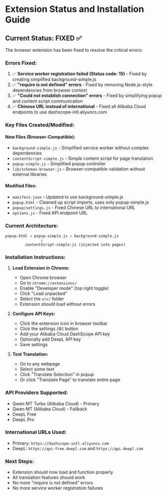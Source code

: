 # Extension Status and Installation Guide

## Current Status: FIXED ✅

The browser extension has been fixed to resolve the critical errors:

### Errors Fixed:
1. ✅ **Service worker registration failed (Status code: 15)** - Fixed by creating simplified background-simple.js
2. ✅ **"require is not defined" errors** - Fixed by removing Node.js-style dependencies from browser context
3. ✅ **"Could not establish connection" errors** - Fixed by simplifying popup and content script communication
4. ✅ **Chinese URL instead of international** - Fixed all Alibaba Cloud endpoints to use dashscope-intl.aliyuncs.com

### Key Files Created/Modified:

#### New Files (Browser-Compatible):
- `background-simple.js` - Simplified service worker without complex dependencies
- `contentScript-simple.js` - Simple content script for page translation
- `popup-simple.js` - Simplified popup controller
- `lib/schemas-browser.js` - Browser-compatible validation without external libraries

#### Modified Files:
- `manifest.json` - Updated to use background-simple.js
- `popup.html` - Cleaned up script imports, uses only popup-simple.js
- `popup/settings.js` - Fixed Chinese URL to international URL
- `options.js` - Fixed API endpoint URL

### Current Architecture:

```
popup.html → popup-simple.js → background-simple.js
                ↓
         contentScript-simple.js (injected into pages)
```

### Installation Instructions:

1. **Load Extension in Chrome:**
   - Open Chrome browser
   - Go to `chrome://extensions/`
   - Enable "Developer mode" (top right toggle)
   - Click "Load unpacked"
   - Select the `src/` folder
   - Extension should load without errors

2. **Configure API Keys:**
   - Click the extension icon in browser toolbar
   - Click the settings (⚙️) button
   - Add your Alibaba Cloud DashScope API key
   - Optionally add DeepL API key
   - Save settings

3. **Test Translation:**
   - Go to any webpage
   - Select some text
   - Click "Translate Selection" in popup
   - Or click "Translate Page" to translate entire page

### API Providers Supported:
- Qwen MT Turbo (Alibaba Cloud) - Primary
- Qwen MT (Alibaba Cloud) - Fallback
- DeepL Free
- DeepL Pro

### International URLs Used:
- Primary: `https://dashscope-intl.aliyuncs.com`
- DeepL: `https://api-free.deepl.com` and `https://api.deepl.com`

### Next Steps:
- Extension should now load and function properly
- All translation features should work
- No more "require is not defined" errors
- No more service worker registration failures